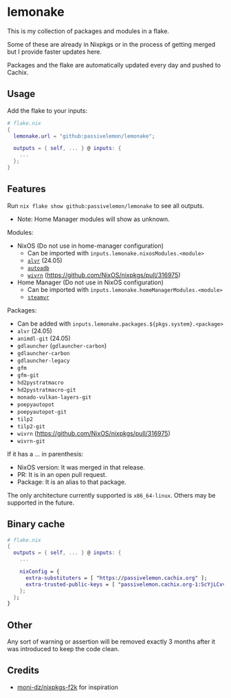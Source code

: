 # lemonake
This is my collection of packages and modules in a flake.

Some of these are already in Nixpkgs or in the process of getting merged but I provide faster updates here.

Packages and the flake are automatically updated every day and pushed to Cachix.

## Usage
Add the flake to your inputs:
```nix
# flake.nix
{
  lemonake.url = "github:passivelemon/lemonake";

  outputs = { self, ... } @ inputs: {
    ...
  };
}
```

## Features
Run `nix flake show github:passivelemon/lemonake` to see all outputs.
- Note: Home Manager modules will show as unknown.

Modules:
- NixOS (Do not use in home-manager configuration)
  - Can be imported with `inputs.lemonake.nixosModules.<module>`
  - [`alvr`](./modules/nixos/alvr/README.md) (24.05)
  - [`autoadb`](./modules/nixos/autoadb/README.md)
  - [`wivrn`](./modules/nixos/wivrn/README.md) (https://github.com/NixOS/nixpkgs/pull/316975)
- Home Manager (Do not use in NixOS configuration)
  - Can be imported with `inputs.lemonake.homeManagerModules.<module>`
  - [`steamvr`](./modules/home-manager/steamvr/README.md)

Packages:
- Can be added with `inputs.lemonake.packages.${pkgs.system}.<package>`
- `alvr` (24.05)
- `animdl-git` (24.05)
- `gdlauncher` (`gdlauncher-carbon`)
- `gdlauncher-carbon`
- `gdlauncher-legacy`
- `gfm`
- `gfm-git`
- `hd2pystratmacro`
- `hd2pystratmacro-git`
- `monado-vulkan-layers-git`
- `poepyautopot`
- `poepyautopot-git`
- `tilp2`
- `tilp2-git`
- `wivrn` (https://github.com/NixOS/nixpkgs/pull/316975)
- `wivrn-git`

If it has a ... in parenthesis:
- NixOS version: It was merged in that release.
- PR: It is in an open pull request.
- Package: It is an alias to that package.

The only architecture currently supported is `x86_64-linux`. Others may be supported in the future.

## Binary cache
```nix
# flake.nix
{
  outputs = { self, ... } @ inputs: {
    ...

    nixConfig = {
      extra-substituters = [ "https://passivelemon.cachix.org" ];
      extra-trusted-public-keys = [ "passivelemon.cachix.org-1:ScYjLCvvLi70S95SMMr8lMilpZHuafLP3CK/nZ9AaXM=" ];
    };
  };
}
```

## Other
Any sort of warning or assertion will be removed exactly 3 months after it was introduced to keep the code clean.

## Credits
- [moni-dz/nixpkgs-f2k](https://github.com/moni-dz/nixpkgs-f2k/) for inspiration

